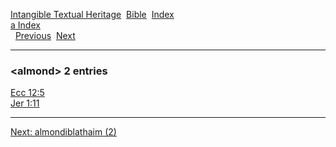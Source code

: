 [Intangible Textual Heritage](../../index)  [Bible](../index) 
[Index](index)   
[a Index](_a_)  
  [Previous](c00418)  [Next](c00420) 

------------------------------------------------------------------------

### &lt;almond&gt; 2 entries

[Ecc 12:5](../kjv/ecc012.htm#005)  
[Jer 1:11](../kjv/jer001.htm#011)  

------------------------------------------------------------------------

[Next: almondiblathaim (2)](c00420)

